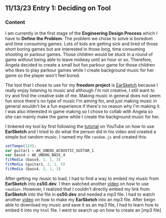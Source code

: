## 11/13/23 Entry 1: Deciding on Tool
### Content
I am currently in the first stage of the **Engineering Design Process** which I have to **Define the Problem**. The problem we chose to solve is boredom and time consuming games. Lots of kids are getting sick and tired of those short boring games but are interested in those long, time consuming shooting or parkour games. Those children would be stuck in a round of game without being able to leave midway until an hour or so. Therefore, Angela decided to create a small but fun parkour game for those children who likes to play parkour games while I create background music for her game so the player won't feel bored.

The tool that I chose to use for my **freedom project** is [EarSketch](https://earsketch.gatech.edu/landing/#/) because I really enjoy listening to music and although I'm not creative, I still want to try and find the creative side of me. Making music in general does not seem fun since there's no type of music I'm aiming for, and just making music in general wouldn't be a fun experience if there's no reason why I'm making it. I was also interested in game making so I chose to collab with Angela so she can mainly make the game while I create the background music for her.

I tinkered my tool by first following the [tutorial](https://youtu.be/IzTgY1SLqgo?si=GlAS1P64U9yB-f2p) on YouTube on how to use **EarSketch** and I tried to do what the person did in his video and created a simple but random music. I named my file `random.js` and created this:
```js
setTempo(120);
var guitar1 = AK_UNDOG_ACOUSTIC_GUITAR_1
var bass4 = AK_UNDOG_BASS_4
fitMedia (bass4, 1, 1, 3)
fitMedia (guitar1, 2, 1, 5)
fitMedia (bass4, 3, 1, 3)
```
After getting my music to load, I had to find a way to embed my music from **EarSketch** into **cs50.dev**. I then watched another [video](https://youtu.be/UHjTXLAS4tU?si=GEOdSMgSJWmH1yAG) on how to use `<audio>`. However, I realized that I couldn't directly embed my link from **EarSketch** into the file in **cs50.dev** and needed a mp3 file. I had to watch another [video](https://youtu.be/UbhdenVCgRs?si=dYNC149-12D1Xg2C) on how to make my **EarSketch** into an mp3 file. After beign able to download my music and save it as an mp3 file, I had to learn how to embed it into my `html` file. I went to search up on how to create an [mp3 file]